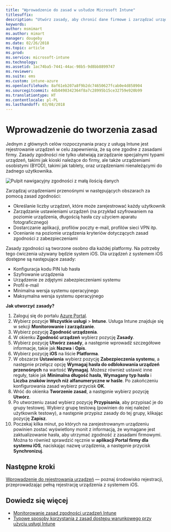 ```yaml
---
title: "Wprowadzenie do zasad w usłudze Microsoft Intune"
titlesuffix: 
description: "Utwórz zasady, aby chronić dane firmowe i zarządzać urządzeniami używanymi przez użytkowników końcowych w celu uzyskiwania dostępu do zasobów firmy."
keywords: 
author: msmimart
ms.author: mimart
manager: dougeby
ms.date: 02/26/2018
ms.topic: article
ms.prod: 
ms.service: microsoft-intune
ms.technology: 
ms.assetid: 1ac74ba5-7441-44ac-98b5-9d8bb8899747
ms.reviewer: 
ms.suite: ems
ms.custom: intune-azure
ms.openlocfilehash: 8af61eb207a8f9b2dc74650627fcab0e4d858904
ms.sourcegitcommit: 4db0498342364f8a7c28995b15ce32759e920b99
ms.translationtype: HT
ms.contentlocale: pl-PL
ms.lasthandoff: 03/08/2018
---
```

# <a name="get-started-with-creating-policies"></a>Wprowadzenie do tworzenia zasad

Jednym z głównych celów rozpoczynania pracy z usługą Intune jest rejestrowanie urządzeń w celu zapewnienia, że są one zgodne z zasadami firmy. Zasady zgodności nie tylko ułatwiają zarządzanie specjalnymi typami urządzeń, takimi jak kioski należące do firmy, ale także urządzeniami osobistymi (BYOD), takimi jak tablety, oraz urządzeniami nienależącymi do żadnego użytkownika.

![Pulpit nawigacyjny zgodności z małą ilością danych](/intune/media/generic-compliance-dashboard.png)

Zarządzaj urządzeniami przenośnymi w następujących obszarach za pomocą zasad zgodności:

* Określanie liczby urządzeń, które może zarejestrować każdy użytkownik
* Zarządzanie ustawieniami urządzeń (na przykład szyfrowaniem na poziomie urządzenia, długością hasła czy użyciem aparatu fotograficznego)
* Dostarczanie aplikacji, profilów poczty e-mail, profilów sieci VPN itp.
* Ocenianie na poziomie urządzenia kryteriów dotyczących zasad zgodności z zabezpieczeniami

Zasady zgodności są tworzone osobno dla każdej platformy. Na potrzeby tego ćwiczenia używany będzie system iOS. Dla urządzeń z systemem iOS dostępne są następujące zasady:

* Konfiguracja kodu PIN lub hasła
* Szyfrowanie urządzenia
* Urządzenie ze zdjętymi zabezpieczeniami systemu
* Profil e-mail
* Minimalna wersja systemu operacyjnego
* Maksymalna wersja systemu operacyjnego

__Jak utworzyć zasady?__

1. Zaloguj się do portalu [Azure Portal](https://portal.azure.com).
2. Wybierz pozycje **Wszystkie usługi** > **Intune**. Usługa Intune znajduje się w sekcji **Monitorowanie i zarządzanie**.
3. Wybierz pozycję **Zgodność urządzenia**.
4. W okienku **Zgodność urządzeń** wybierz pozycję **Zasady**.
5. Wybierz pozycję **Utwórz zasady**, a następnie wprowadź szczegółowe informacje, takie jak **Nazwa** i **Opis**. 
6. Wybierz pozycję **iOS** na liście **Platforma**.
6. W obszarze **Ustawienia** wybierz pozycję **Zabezpieczenia systemu**, a następnie przełącz opcję **Wymagaj hasła do odblokowania urządzeń przenośnych** na wartość **Wymagaj**. Możesz również ustawić inne reguły, takie jak **Minimalna długość hasła**, **Wymagany typ hasła** i **Liczba znaków innych niż alfanumeryczne w haśle**. Po zakończeniu konfigurowania zasad wybierz przycisk **OK**.
7. Wróć do okienka **Tworzenie zasad**, a następnie wybierz pozycję **Utwórz**.
8. Po utworzeniu zasad wybierz pozycję **Przypisania**, aby przypisać je do grupy testowej. Wybierz grupę testową (powinien do niej należeć użytkownik testowy), a następnie przypisz zasady do tej grupy, klikając pozycję **Zapisz**.
9. Poczekaj kilka minut, po których na zarejestrowanym urządzeniu powinien zostać wyświetlony monit z informacją, że wymagane jest zaktualizowanie hasła, aby utrzymać zgodność z zasadami firmowymi. Można to również sprawdzić ręcznie w **aplikacji Portal firmy dla systemu iOS**, naciskając nazwę urządzenia, a następnie przycisk **Synchronizuj**.

## <a name="next-steps"></a>Następne kroki

[Wprowadzenie do rejestrowania urządzeń](get-started-enroll.md) — poznaj środowisko rejestracji, przeprowadzając pełną rejestrację urządzenia z systemem iOS.

## <a name="learn-more"></a>Dowiedz się więcej

* [Monitorowanie zasad zgodności urządzeń Intune](compliance-policy-monitor.md)
* [Typowe sposoby korzystania z zasad dostępu warunkowego przy użyciu usługi Intune](conditional-access-intune-common-ways-use.md)
